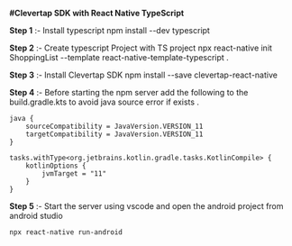 **#Clevertap SDK with React Native TypeScript**

**Step 1** :- Install typescript
npm install --dev typescript

**Step 2** :- Create typescript Project with TS project 
npx react-native init ShoppingList --template react-native-template-typescript .

**Step 3** :- Install Clevertap SDK 
npm install --save clevertap-react-native

**Step 4** :- Before starting the npm server add the following to the build.gradle.kts to avoid java source error if exists . 

```
java {
    sourceCompatibility = JavaVersion.VERSION_11
    targetCompatibility = JavaVersion.VERSION_11
}

tasks.withType<org.jetbrains.kotlin.gradle.tasks.KotlinCompile> {
    kotlinOptions {
        jvmTarget = "11"
    }
}
```


**Step 5** :- Start the server using vscode and open the android project from android studio 

``` npx react-native run-android ```



